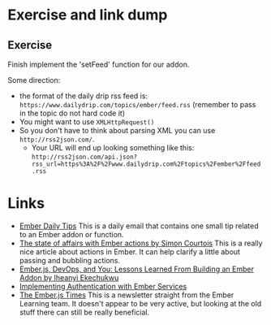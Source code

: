 # Exercise and link dump

## Exercise

Finish implement the 'setFeed' function for our addon.

Some direction:

* the format of the daily drip rss feed is: `https://www.dailydrip.com/topics/ember/feed.rss` (remember to pass in the topic do not hard code it)
* You might want to use `XMLHttpRequest()`
* So you don't have to think about parsing XML you can use `http://rss2json.com/`.
  * Your URL will end up looking something like this: `http://rss2json.com/api.json?rss_url=https%3A%2F%2Fwww.dailydrip.com%2Ftopics%2Fember%2Ffeed.rss`

# Links

* [Ember Daily Tips](http://www.emberdaily.tips/) This is a daily email that contains one small tip related to an Ember addon or function.
* [The state of affairs with Ember actions by Simon Courtois](https://blog.embersherpa.com/the-state-of-affairs-with-ember-actions-15273e498722#.h73wynzhd) This is a really nice article about actions in Ember. It can help clarify a little about passing and bubbling actions.
* [Ember.js, DevOps, and You: Lessons Learned From Building an Ember Addon by Iheanyi Ekechukwu](https://youtu.be/VYfqIWqOKEQ)
* [Implementing Authentication with Ember Services](http://emberigniter.com/implementing-authentication-with-ember-services/)
* [The Ember.js Times](https://the-emberjs-times.ongoodbits.com/) This is a newsletter straight from the Ember Learning team. It doesn't appear to be very active, but looking at the old stuff there can still be really beneficial. 
